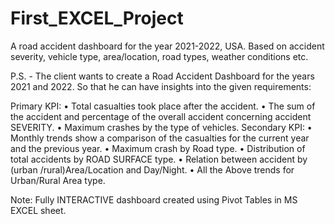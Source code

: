 # First_EXCEL_Project
A road accident dashboard for the year 2021-2022, USA. Based on accident severity, vehicle type, area/location, road types, weather conditions etc.

P.S. - The client wants to create a Road Accident Dashboard for the years 2021 and 2022. So that he can have insights into the given requirements:

Primary KPI: 
•	Total casualties took place after the accident.
•	The sum of the accident and percentage of the overall accident concerning accident SEVERITY.
•	Maximum crashes by the type of vehicles.
Secondary KPI:
•	Monthly trends show a comparison of the casualties for the current year and the previous year.
•	Maximum crash by Road type. 
•	Distribution of total accidents by ROAD SURFACE type.
•	Relation between accident by (urban /rural)Area/Location and Day/Night. 
•	All the Above trends for Urban/Rural Area type.

Note: Fully INTERACTIVE dashboard created using Pivot Tables in MS EXCEL sheet.


